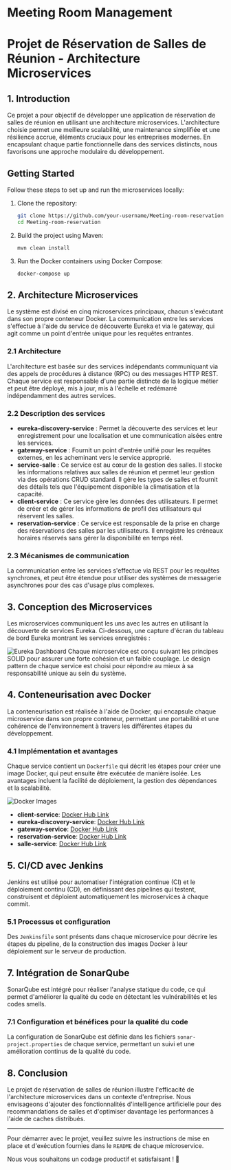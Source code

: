 # Meeting Room Management
# Projet de Réservation de Salles de Réunion - Architecture Microservices

## 1. Introduction

Ce projet a pour objectif de développer une application de réservation de salles de réunion en utilisant une architecture microservices. L'architecture choisie permet une meilleure scalabilité, une maintenance simplifiée et une résilience accrue, éléments cruciaux pour les entreprises modernes. En encapsulant chaque partie fonctionnelle dans des services distincts, nous favorisons une approche modulaire du développement.

## Getting Started

Follow these steps to set up and run the microservices locally:

1. Clone the repository:

    ```bash
    git clone https://github.com/your-username/Meeting-room-reservation.git
    cd Meeting-room-reservation
    ```

2. Build the project using Maven:

    ```bash
    mvn clean install
    ```

3. Run the Docker containers using Docker Compose:

    ```bash
    docker-compose up
    ```

## 2. Architecture Microservices

Le système est divisé en cinq microservices principaux, chacun s'exécutant dans son propre conteneur Docker. La communication entre les services s'effectue à l'aide du service de découverte Eureka et via le gateway, qui agit comme un point d'entrée unique pour les requêtes entrantes.

### 2.1 Architecture

L'architecture est basée sur des services indépendants communiquant via des appels de procédures à distance (RPC) ou des messages HTTP REST. Chaque service est responsable d'une partie distincte de la logique métier et peut être déployé, mis à jour, mis à l'échelle et redémarré indépendamment des autres services.

### 2.2 Description des services

- **eureka-discovery-service** : Permet la découverte des services et leur enregistrement pour une localisation et une communication aisées entre les services.
- **gateway-service** : Fournit un point d'entrée unifié pour les requêtes externes, en les acheminant vers le service approprié.
- **service-salle** : Ce service est au cœur de la gestion des salles. Il stocke les informations relatives aux salles de réunion et permet leur gestion via des opérations CRUD standard. Il gère les types de salles et fournit des détails tels que l'équipement disponible la climatisation et la capacité.
- **client-service** : Ce service gère les données des utilisateurs. Il permet de créer et de gérer les informations de profil des utilisateurs qui réservent les salles.
- **reservation-service** : Ce service est responsable de la prise en charge des réservations des salles par les utilisateurs. Il enregistre les créneaux horaires réservés sans gérer la disponibilité en temps réel.

### 2.3 Mécanismes de communication

La communication entre les services s'effectue via REST pour les requêtes synchrones, et peut être étendue pour utiliser des systèmes de messagerie asynchrones pour des cas d'usage plus complexes.

## 3. Conception des Microservices


Les microservices communiquent les uns avec les autres en utilisant la découverte de services Eureka. Ci-dessous, une capture d'écran du tableau de bord Eureka montrant les services enregistrés :

![Eureka Dashboard](https://github.com/GUEZIR-HAMZA/Meeting-room-reservation/assets/95761219/38de3aec-9a5c-496c-9475-b0222b873006)
Chaque microservice est conçu suivant les principes SOLID pour assurer une forte cohésion et un faible couplage. Le design pattern de chaque service est choisi pour répondre au mieux à sa responsabilité unique au sein du système.

## 4. Conteneurisation avec Docker

La conteneurisation est réalisée à l'aide de Docker, qui encapsule chaque microservice dans son propre conteneur, permettant une portabilité et une cohérence de l'environnement à travers les différentes étapes du développement.

### 4.1 Implémentation et avantages

Chaque service contient un `Dockerfile` qui décrit les étapes pour créer une image Docker, qui peut ensuite être exécutée de manière isolée. Les avantages incluent la facilité de déploiement, la gestion des dépendances et la scalabilité.

![Docker Images](https://github.com/GUEZIR-HAMZA/Meeting-room-reservation/assets/95761219/ec88a980-28c6-4410-9166-ff02282910e1)


- **client-service**: [Docker Hub Link](https://hub.docker.com/r/your-username/client-service)
- **eureka-discovery-service**: [Docker Hub Link](https://hub.docker.com/r/your-username/eureka-discovery-service)
- **gateway-service**: [Docker Hub Link](https://hub.docker.com/r/your-username/gateway-service)
- **reservation-service**: [Docker Hub Link](https://hub.docker.com/r/your-username/reservation-service)
- **salle-service**: [Docker Hub Link](https://hub.docker.com/r/your-username/salle-service)

## 5. CI/CD avec Jenkins

Jenkins est utilisé pour automatiser l'intégration continue (CI) et le déploiement continu (CD), en définissant des pipelines qui testent, construisent et déploient automatiquement les microservices à chaque commit.

### 5.1 Processus et configuration

Des `Jenkinsfile` sont présents dans chaque microservice pour décrire les étapes du pipeline, de la construction des images Docker à leur déploiement sur le serveur de production.


## 7. Intégration de SonarQube

SonarQube est intégré pour réaliser l'analyse statique du code, ce qui permet d'améliorer la qualité du code en détectant les vulnérabilités et les codes smells.

### 7.1 Configuration et bénéfices pour la qualité du code

La configuration de SonarQube est définie dans les fichiers `sonar-project.properties` de chaque service, permettant un suivi et une amélioration continus de la qualité du code.

## 8. Conclusion

Le projet de réservation de salles de réunion illustre l'efficacité de l'architecture microservices dans un contexte d'entreprise. Nous envisageons d'ajouter des fonctionnalités d'intelligence artificielle pour des recommandations de salles et d'optimiser davantage les performances à l'aide de caches distribués.

---

Pour démarrer avec le projet, veuillez suivre les instructions de mise en place et d'exécution fournies dans le `README` de chaque microservice.

Nous vous souhaitons un codage productif et satisfaisant ! 🚀
